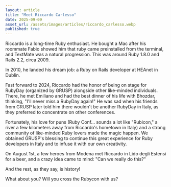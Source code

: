 ```yaml
---
layout: article
title: "Meet Riccardo Carlesso"
date: 2025-09-09
asset_url: /assets/images/articles/riccardo_carlesso.webp
published: true
---
```


Riccardo is a long-time Ruby enthusiast. He bought a Mac after his roommate Fabio showed him that ruby came preinstalled from the terminal, and TextMate was a natural progression. This was around Ruby 1.8.0 and Rails 2.2, circa 2009.

In 2010, he landed his dream job: a Ruby on Rails developer at HEAnet in Dublin.

Fast forward to 2024, Riccardo had the honor of being on stage for RubyDay (organized by GRUSP) alongside other like-minded individuals. There, he met Emiliano and had the best dinner of his life with Bhozdar, thinking, "I'll never miss a RubyDay again!" He was sad when his friends from GRUSP later told him there wouldn't be another RubyDay in Italy, as they preferred to concentrate on other conferences.

Fortunately, his love for puns (Ruby Conf… sounds a lot like "Rubicon," a river a few kilometers away from Riccardo's hometown in Italy) and a strong community of like-minded Ruby lovers made the magic happen. We obtained GRUSP's blessing to continue this great experience for Ruby developers in Italy and to infuse it with our own creativity.

On August 1st, a few heroes from Modena met Riccardo in Lido degli Estensi for a beer, and a crazy idea came to mind: "Can we really do this?"

And the rest, as they say, is history!

What about you? Will you cross the Rubycon with us?

